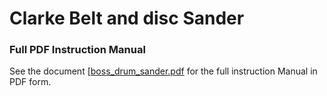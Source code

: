 # Clarke Belt and disc Sander

### Full PDF Instruction Manual
See the document [[boss_drum_sander.pdf](./manuals/[boss_drum_sander.pdf]) for the full instruction Manual in PDF form.
